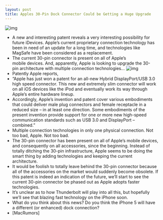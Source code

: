 ```yaml
---
layout: post
title: Apples 30-Pin Dock Connector Could be Getting a Huge Upgrade
---
```

![img](http://media.idownloadblog.com/wp-content/uploads/2011/04/Closeup-photo-of-the-bottom-of-iPhone-4-including-the-speakers-and-dock-connector-e1302055174224.jpeg)
* A new and interesting patent reveals a very interesting possibility for future iDevices. Apple’s current proprietary connection technology has been in need of an update for a long time, and technologies like MagSafe have been considered as a replacement.
* The current 30-pin connector is present on all of Apple’s mobile devices. And, apparently, Apple is looking to upgrade the 30-pin architecture with multiple connection technologies…
![img](http://media.idownloadblog.com/wp-content/uploads/2011/04/Apple-Wins-Patent-for-All-New-Hybrid-DisplayPort-USB-3-e1302056100623.jpeg)
* Patently Apple reports,
* “Apple has just won a patent for an all-new Hybrid DisplayPort/USB 3.0 high speed connector. This new and extremely slim connector will work on all iOS devices like the iPod and eventually work its way through Apple’s entire hardware lineup.
* Accordingly, Apple’s invention and patent cover various embodiments that could deliver male plug connectors and female receptacle in a reduced size – in at least one direction. Some embodiments of the present invention provide support for one or more new high-speed communication standards such as USB 3.0 and DisplayPort – combined.”
* Multiple connection technologies in only one physical connection. Not too bad, Apple. Not too bad.
* The 30-pin connector has been present on all of Apple’s mobile devices, and consequently on all accessories, since the beginning. Instead of totally ditching the 30-pin infrastructure, Apple seems to be doing the smart thing by adding technologies and keeping the current architecture.
* It would be foolish to totally leave behind the 30-pin connector because all of the accessories on the market would suddenly become obsolete. If this patent is indeed an indication of the future, we’ll start to see the current 30-pin connector be phased out as Apple adopts faster technologies.
* It’s unclear as to how Thunderbolt will play into all this, but hopefully we’ll see that blazing fast technology on the iPhone soon.
* What do you think about this news? Do you think the iPhone 5 will have a different (or enhanced) dock connection?
* [MacRumors]

